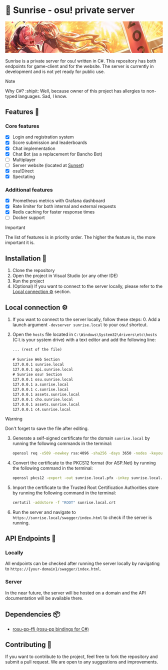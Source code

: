 # 🌅 Sunrise - osu! private server

<p align="center">
  <img src="./readme.jpg" alt="Artwork made by torekka. We don't own the rights to this image.">
</p>

Sunrise is a private server for osu! written in C#. This repository has both endpoints for game-client and for the
website. The server is currently in development and is not yet ready for public use.

> [!NOTE]
> Why C#? :shipit: Well, because owner of this project has allergies to non-typed languages. Sad, I know.

## Features 🌟

### Core features

- [x] Login and registration system
- [x] Score submission and leaderboards
- [x] Chat implementation
- [x] Chat Bot (as a replacement for Bancho Bot)
- [ ] Multiplayer
- [ ] Server website (located at [Sunset](https://github.com/SunriseCommunity/Sunset))
- [x] osu!Direct
- [x] Spectating

### Additional features

- [x] Prometheus metrics with Grafana dashboard
- [x] Rate limiter for both internal and external requests
- [x] Redis caching for faster response times
- [ ] Docker support

> [!IMPORTANT]
> The list of features is in priority order. The higher the feature is, the more important it is.

## Installation 📩

1. Clone the repository
2. Open the project in Visual Studio (or any other IDE)
3. Run the project
4. (Optional) If you want to connect to the server locally, please refer to
   the [Local connection ⚙️](##local-connection)
   section.

## Local connection ⚙️

1. If you want to connect to the server locally, follow these steps: 0. Add a launch argument `-devserver sunrise.local`
   to your osu! shortcut.
2. Open the `hosts` file located in `C:\Windows\System32\drivers\etc\hosts` (C:\ is your system drive) with a text
   editor and add the following line:

    ```hosts
    ... (rest of the file)
    
    # Sunrise Web Section
    127.0.0.1 sunrise.local
    127.0.0.1 api.sunrise.local
    # Sunrise osu! Section
    127.0.0.1 osu.sunrise.local
    127.0.0.1 a.sunrise.local
    127.0.0.1 c.sunrise.local
    127.0.0.1 assets.sunrise.local
    127.0.0.1 cho.sunrise.local
    127.0.0.1 assets.sunrise.local
    127.0.0.1 c4.sunrise.local
    ```

> [!WARNING]
> Don't forget to save the file after editing.

3. Generate a self-signed certificate for the domain `sunrise.local` by running the following commands in the terminal:

    ```bash
    openssl req -x509 -newkey rsa:4096 -sha256 -days 3650 -nodes -keyout sunrise.local.key -out sunrise.local.crt -subj "/CN=sunrise.local" -addext "subjectAltName=DNS:sunrise.local,DNS:*.sunrise.local,IP:10.0.0.1"
    ```

4. Convert the certificate to the PKCS12 format (for ASP.Net) by running the following command in the terminal:
    ```bash
    openssl pkcs12 -export -out sunrise.local.pfx -inkey sunrise.local.key -in sunrise.local.crt -password pass:password
    ```

5. Import the certificate to the Trusted Root Certification Authorities store by running the following command in the
   terminal:

    ```bash
    certutil -addstore -f "ROOT" sunrise.local.crt
    ```

6. Run the server and navigate to `https://sunrise.local/swagger/index.html` to check if the server is running.

## API Endpoints 🛜

### Locally

All endpoints can be checked after running the server locally by navigating
to `https://{your-domain}/swagger/index.html`.

### Server

In the near future, the server will be hosted on a domain and the API documentation will be available there.

## Dependencies 📦

- [rosu-pp-ffi (rosu-pp bindings for C#)](https://github.com/fantasyzhjk/rosu-pp-ffi)

## Contributing 💖

If you want to contribute to the project, feel free to fork the repository and submit a pull request. We are open to any
suggestions and improvements.

